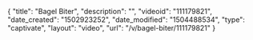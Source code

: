 {
    "title": "Bagel Biter",
    "description": "",
    "videoid": "111179821",
    "date_created": "1502923252",
    "date_modified": "1504488534",
    "type": "captivate",
    "layout": "video",
    "url": "\/v\/bagel-biter\/111179821"
}